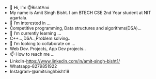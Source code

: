 - 👋 Hi, I’m @BishtAmi
- My name is Amit Singh Bisht. I am BTECH CSE 2nd Year student at NIT agartala.
- 👀 I’m interested in ...
- Competitive programming, Data structures and algorithms(DSA)...
- 🌱 I’m currently learning ...
- C++...,DSA..,Problem solving..
- 💞️ I’m looking to collaborate on ...
- Web Dev. Projects, App Dev projects..
- 📫 How to reach me ...
- Linkdin-https://www.linkedin.com/in/amit-singh-bisht1/
- Whatsapp-8279851922
- Instagram-@amitsinghbisht18


